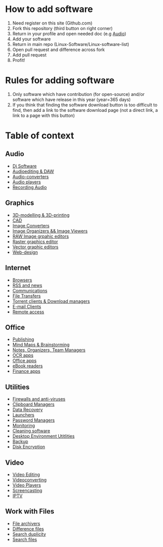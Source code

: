 # How to add software

1. Need register on this site (Github.com)
2. Fork this repository (third button on right corner)
3. Return in your profile and open needed doc (e.g [Audio](/Audio.md))
4. Add your software
5. Return in main repo (Linux-Software/Linux-software-list)
6. Open pull request and difference across fork
7. Add pull request
8. Profit!

# Rules for adding software

1. Only software which have contribution (for open-source) and/or software which have release in this year (year=365 days)
2. If you think that finding the software download button is too difficult to find, then add a link to the software download page (not a direct link, a link to a page with this button)

# Table of context

## Audio
  * [Dj Software](/Audio.md#dj-software)
  * [Audioediting & DAW](/Audio.md#audioediting--daw)
  * [Audio-converters](/Audio.md#audio-converters)
  * [Audio players](/Audio.md#audio-players)
  * [Recording Audio](/Audio.md#recording-audio)
## Graphics
  * [3D-modelling & 3D-printing](Graphics.md#3d-modelling--3d-printing)
  * [CAD](Graphics.md#cad)
  * [Image Converters](Graphics.md##Image-Converters)
  * [Image Organizers && Image Viewers](Graphics.md#image-organizers--image-viewers)
  * [RAW Image grpahic editors](Graphics.md#raw-image-grpahic-editors)
  * [Raster graphics editor](Graphics.md#raster-graphics-editor)
  * [Vector graphic editors](Graphics.md#vector-graphic-editors)
  * [Web-design](Graphics.md#web-design)
## Internet
  * [Browsers](/Internet.md#browsers)
  * [RSS and news](/Internet.md#rss-and-news)
  * [Communications](/Internet.md#communications)
  * [File Transfers](Internet.md#file-transfers)
  * [Torrent clients & Download managers](Internet.md##torrent-clients--download-managers)
  * [E-mail Clients](Internet.md#e-mail-clients)
  * [Remote access](Internet.md#remote-access)
## Office
  * [Publishing](/Office.md#publishing)
  * [Mind Maps & Brainstorming](/Office.md#mind-maps--brainstorming)
  * [Notes, Organizers, Team Managers](/Office.md#notes-organizers-team-managers)
  * [OCR apps](/Office.md#ocr-apps)
  * [Office apps](/Office.md#office-apps)
  * [eBook readers](/Office.md#ebook-readers)
  * [Finance apps](/Office.md#finance-apps)
## Utilities
 * [Firewalls and anti-viruses](/Utilities.md#firewalls-and-anti-viruses)
 * [Clipboard Managers](/Utilities.md#clipboard-managers)
 * [Data Recovery](/Utilities.md#data-recovery)
 * [Launchers](/Utilities.md#launchers)
 * [Password Managers](/Utilities.md#password-managers)
 * [Monitoring](/Utilities.md#monitoring)
 * [Cleaning software](/Utilities.md#cleaning-software)
 * [Desktop Environment Utitlities](/Utilities.md#desktop-environment-utitlities)
 * [Backup](/Utilities.md#backup)
 * [Disk Encryption](/Utilities.md#disk-encryption)
## Video
 * [Video Editing](/Video.md#video-editing)
 * [Videoconverting](/Video.md#videoconverting)
 * [Video Players](/Video.md#videoplayers)
 * [Screencasting](/Video.md#screencasting)
 * [IPTV](Video.md#iptv)
## Work with Files
 * [File archivers](/Work%20with%20files.md#file-archivers)
 * [Difference files](Work%20with%20files.md#difference-files)
 * [Search duplicity](Work%20with%20files.md##search-duplicity)
 * [Search files](Work%20with%20files.md##search-files)
 
